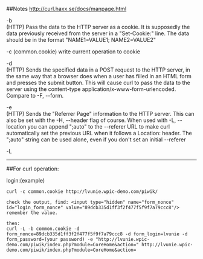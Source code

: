 ##Notes
http://curl.haxx.se/docs/manpage.html


-b  
(HTTP) Pass the data to the HTTP server as a cookie. It is supposedly 
the data previously received from the server in a "Set-Cookie:" line. 
The data should be in the format "NAME1=VALUE1; NAME2=VALUE2"

-c (common.cookie)  write current operation to cookie

-d  
(HTTP) Sends the specified data in a POST request to the HTTP server, 
in the same way that a browser does when a user has filled in an HTML 
form and presses the submit button. This will cause curl to pass the 
data to the server using the content-type application/x-www-form-urlencoded. 
Compare to -F, --form.

-e  
(HTTP) Sends the "Referrer Page" information to the HTTP server. 
This can also be set with the -H, --header flag of course. When used 
with -L, --location you can append ";auto" to the --referer URL to make 
curl automatically set the previous URL when it follows a Location: header. 
The ";auto" string can be used alone, even if you don't set an initial --referer

-L  

-------------------------------------------------------------------------------------
##For curl operation:

login:(example)
`````````````````````````````````````````````````````````````````````
curl -c common.cookie http://lvunie.wpic-demo.com/piwik/

check the output, find: <input type="hidden" name="form_nonce" id="login_form_nonce" value="89dcb335d1ff3f2f477f5f9f7a79ccc8"/> remember the value.

then:
curl -L -b common.cookie -d form_nonce=89dcb335d1ff3f2f477f5f9f7a79ccc8 -d form_login=lvunie -d form_password=(your password) -e "http://lvunie.wpic-demo.com/piwik/index.php?module=CoreHome&action=" http://lvunie.wpic-demo.com/piwik/index.php?module=CoreHome&action=
``````````````````````````````````````````````````````````````````````